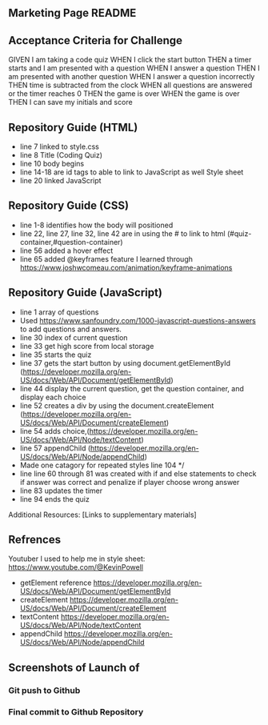 ## Marketing Page README

## Acceptance Criteria for Challenge
GIVEN I am taking a code quiz
WHEN I click the start button
THEN a timer starts and I am presented with a question
WHEN I answer a question
THEN I am presented with another question
WHEN I answer a question incorrectly
THEN time is subtracted from the clock
WHEN all questions are answered or the timer reaches 0
THEN the game is over
WHEN the game is over
THEN I can save my initials and score


## Repository Guide (HTML)
* line 7 linked to style.css
* line 8 Title (Coding Quiz)
* line 10 body begins
* line 14-18 are id tags to able to link to JavaScript as well Style sheet
* line 20 linked JavaScript 
## Repository Guide (CSS)
* line 1-8 identifies how the body will positioned
* line 22, line 27, line 32, line 42 are in using the # to link to html (#quiz-container,#question-container) 
* line 56 added a hover effect
* line 65 added @keyframes feature I learned through https://www.joshwcomeau.com/animation/keyframe-animations
## Repository Guide (JavaScript)
* line 1 array of questions
* Used https://www.sanfoundry.com/1000-javascript-questions-answers to add questions and answers.
* line 30 index of current question
* line 33 get high score from local storage
* line 35 starts the quiz
* line 37 gets the start button by using document.getElementById (https://developer.mozilla.org/en-US/docs/Web/API/Document/getElementById)
* line 44 display the current question, get the question container, and display each choice
* line 52 creates a div by using the document.createElement (https://developer.mozilla.org/en-US/docs/Web/API/Document/createElement)
* line 54 adds choice,(https://developer.mozilla.org/en-US/docs/Web/API/Node/textContent)
* line 57 appendChild (https://developer.mozilla.org/en-US/docs/Web/API/Node/appendChild)
* Made one catagory for repeated styles line 104 */
* line line 60 through 81 was created with if and else statements to check if answer was correct and penalize if player choose wrong answer
* line 83 updates the timer
* line 94 ends the quiz

Additional Resources: [Links to supplementary materials]
## Refrences
Youtuber I used to help me in style sheet: https://www.youtube.com/@KevinPowell
* getElement reference
https://developer.mozilla.org/en-US/docs/Web/API/Document/getElementById
* createElement
https://developer.mozilla.org/en-US/docs/Web/API/Document/createElement
* textContent
https://developer.mozilla.org/en-US/docs/Web/API/Node/textContent
* appendChild
https://developer.mozilla.org/en-US/docs/Web/API/Node/appendChild

## Screenshots of Launch of 

### Git push to Github


### Final commit to Github Repository
